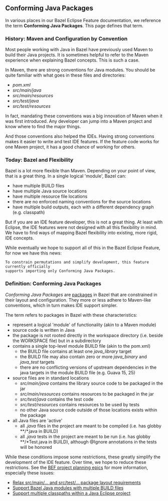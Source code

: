 ## Conforming Java Packages

In various places in our Bazel Eclipse Feature documentation, we reference the term **Conforming Java Packages**.
This page defines that term.

### History: Maven and Configuration by Convention

Most people working with Java in Bazel have previously used Maven to build their Java projects.
It is sometimes helpful to refer to the Maven experience when explaining Bazel concepts.
This is such a case.

In Maven, there are strong conventions for Java modules.
You should be quite familiar with what goes in these files and directories:

- *pom.xml*
- *src/main/java*
- *src/main/resources*
- *src/test/java*
- *src/test/resources*

In fact, mandating these conventions was a big innovation of Maven when it was first introduced.
Any developer can jump into a Maven project and know where to find the major things.

And those conventions also helped the IDEs.
Having strong conventions makes it easier to write and test IDE features.
If the feature code works for one Maven project, it has a good chance of working for others.

### Today: Bazel and Flexibility

Bazel is a lot more flexible than Maven.
Depending on your point of view, that is a great thing.
In a single logical 'module', Bazel can:

- have multiple BUILD files
- have multiple Java source locations
- have multiple resource file locations
- there are no enforced naming conventions for the source locations
- have multiple build outputs, each with a different dependency graph (e.g. classpath)

But if you are an IDE feature developer, this is not a great thing.
At least with Eclipse, the IDE features were not designed with all this flexibility in mind.
We have to find ways of mapping Bazel flexibility into existing, more rigid, IDE concepts.

While eventually we hope to support all of this in the Bazel Eclipse Feature, for now we have this news:

```
To constrain permutations and simplify development, this feature currently officially
supports importing only Conforming Java Packages.
```

### Definition: Conforming Java Packages

*Conforming Java Packages* are [packages](https://docs.bazel.build/versions/master/build-ref.html#packages) in Bazel
  that are constrained in their layout and configuration.
They more or less adhere to Maven-like conventions, which in turn makes IDE support simpler.

The term refers to packages in Bazel with these characteristics:

- represent a logical 'module' of functionality (akin to a Maven module)
- source code is written in Java
- the package is not rooted directly in the workspace directory (i.e. beside the WORKSPACE file) but in a subdirectory
- contains a single top-level module BUILD file (akin to the pom.xml)
  - the BUILD file contains at least one *java_library* target
  - the BUILD file may also contain zero or more *java_binary* and *java_test* targets
  - there are no conflicting versions of upstream dependencies in the java targets in the module BUILD file (e.g. Guava 15, 25)
- source files are in standard locations
  - *src/main/java* contains the library source code to be packaged in the jar
  - *src/main/resources* contains resources to be packaged in the jar
  - *src/test/java* contains the test code
  - *src/test/resources* contains resources to be used by tests
  - no other Java source code outside of those locations exists within the package
- all Java files are 'active'
  - all *.java* files in the project are meant to be compiled (i.e. has globby \*\*/\*.java in BUILD)
  - all *.java* tests in the project are meant to be run (i.e. has globby \*\*/\*Test.java in BUILD), although @Ignore annotations in the tests will be honored

While these conditions impose some restrictions, these greatly simplify the development of the IDE feature.
Over time, we hope to reduce these restrictions.
See the [BEF project planning epics](https://github.com/salesforce/bazel-eclipse/projects) for more information, especially these issues:

- [Relax src/main/... and src/test/... package layout requirements](https://github.com/salesforce/bazel-eclipse/issues/8)
- [Support Bazel Java modules with multiple BUILD files](https://github.com/salesforce/bazel-eclipse/issues/24)
- [Support multiple classpaths within a Java Eclipse project](https://github.com/salesforce/bazel-eclipse/issues/23)

